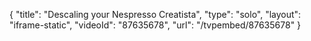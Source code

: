 {
    "title": "Descaling your Nespresso Creatista",
    "type": "solo",
    "layout": "iframe-static",
    "videoId": "87635678",
    "url": "\/tvpembed\/87635678"
}